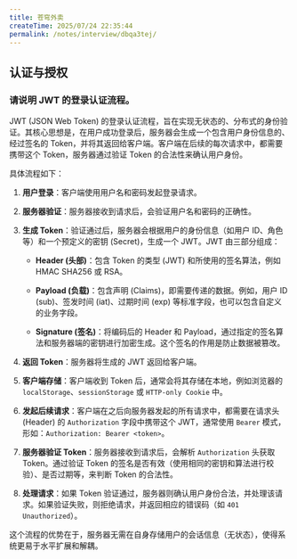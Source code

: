 ```yaml
---
title: 苍穹外卖
createTime: 2025/07/24 22:35:44
permalink: /notes/interview/dbqa3tej/
---
```

## 认证与授权
### 请说明 JWT 的登录认证流程。

JWT (JSON Web Token) 的登录认证流程，旨在实现无状态的、分布式的身份验证。其核心思想是，在用户成功登录后，服务器会生成一个包含用户身份信息的、经过签名的 Token，并将其返回给客户端。客户端在后续的每次请求中，都需要携带这个 Token，服务器通过验证 Token 的合法性来确认用户身份。

具体流程如下：

1. **用户登录**：客户端使用用户名和密码发起登录请求。
    
2. **服务器验证**：服务器接收到请求后，会验证用户名和密码的正确性。
    
3. **生成 Token**：验证通过后，服务器会根据用户的身份信息（如用户 ID、角色等）和一个预定义的密钥 (Secret)，生成一个 JWT。JWT 由三部分组成：
    
    - **Header (头部)**：包含 Token 的类型 (JWT) 和所使用的签名算法，例如 HMAC SHA256 或 RSA。
        
    - **Payload (负载)**：包含声明 (Claims)，即需要传递的数据。例如，用户 ID (sub)、签发时间 (iat)、过期时间 (exp) 等标准字段，也可以包含自定义的业务字段。
        
    - **Signature (签名)**：将编码后的 Header 和 Payload，通过指定的签名算法和服务器端的密钥进行加密生成。这个签名的作用是防止数据被篡改。
        
4. **返回 Token**：服务器将生成的 JWT 返回给客户端。
    
5. **客户端存储**：客户端收到 Token 后，通常会将其存储在本地，例如浏览器的 `localStorage`、`sessionStorage` 或 `HTTP-only Cookie` 中。
    
6. **发起后续请求**：客户端在之后向服务器发起的所有请求中，都需要在请求头 (Header) 的 `Authorization` 字段中携带这个 JWT，通常使用 `Bearer` 模式，形如：`Authorization: Bearer <token>`。
    
7. **服务器验证 Token**：服务器接收到请求后，会解析 `Authorization` 头获取 Token。通过验证 Token 的签名是否有效（使用相同的密钥和算法进行校验）、是否过期等，来判断 Token 的合法性。
    
8. **处理请求**：如果 Token 验证通过，服务器则确认用户身份合法，并处理该请求。如果验证失败，则拒绝请求，并返回相应的错误码（如 `401 Unauthorized`）。

这个流程的优势在于，服务器无需在自身存储用户的会话信息（无状态），使得系统更易于水平扩展和解耦。
